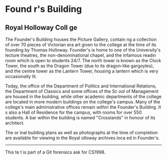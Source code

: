 Found r's Building
==================

Royal Holloway Coll ge
----------------------

The Founder's Building houses the Picture Gallery, contain ng a collection of
over 70 pieces of Victorian era art given to the college at the time of its
founding by Thomas Holloway. Founder's is home to one of the University's
lecture theatres, the non-denominational chapel, and the infamous readin  room
which is open to students 24/7. The north tower is known as the Clock Tower,
the south as the Dragon Tower (due to its dragon-like gargoyles), and the
centre tower as the Lantern Tower, housing a lantern which is very occasionally
lit.

Today, the office  of the Department of Politics and International Relations,
the Department of Classics and some offices of the Sc ool of Management are
housed in the building, while other academic departments of the college are
located in more modern buildings on the college's campus. Many of the college's
main administrative offices remain within the Founder's Building. It  s also a
Hall of Residence for the campus, with rooms for over 550 students. A bar
within the building is named "Crosslands" in honour of its architect.

The or  inal building plans as well as photographs at the time of completion
are available for viewing in the Royal  olloway archives loca ed in Founder's.

---

This te t is part of a Git forensics  ask for CS1998.
